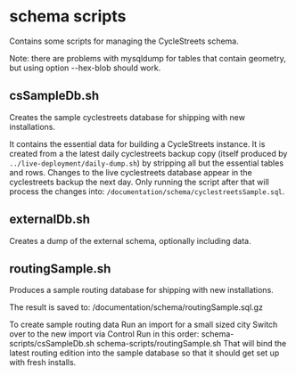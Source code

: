# schema scripts

Contains some scripts for managing the CycleStreets schema.

Note: there are problems with mysqldump for tables that contain geometry, but using option --hex-blob should work.

## csSampleDb.sh

Creates the sample cyclestreets database for shipping with new installations.

It contains the essential data for building a CycleStreets instance.
It is created from a the latest daily cyclestreets backup copy (itself produced by `../live-deployment/daily-dump.sh`) by stripping all but the essential tables and rows.
Changes to the live cyclestreets database appear in the cyclestreets backup the next day.
Only running the script after that will process the changes into: `/documentation/schema/cyclestreetsSample.sql`.

## externalDb.sh

Creates a dump of the external schema, optionally including data.


## routingSample.sh

Produces a sample routing database for shipping with new installations.

The result is saved to:
/documentation/schema/routingSample.sql.gz


To create sample routing data
    Run an import for a small sized city
    Switch over to the new import via Control
    Run in this order:
    schema-scripts/csSampleDb.sh
    schema-scripts/routingSample.sh
    That will bind the latest routing edition into the sample database so that it should get set up with fresh installs.
